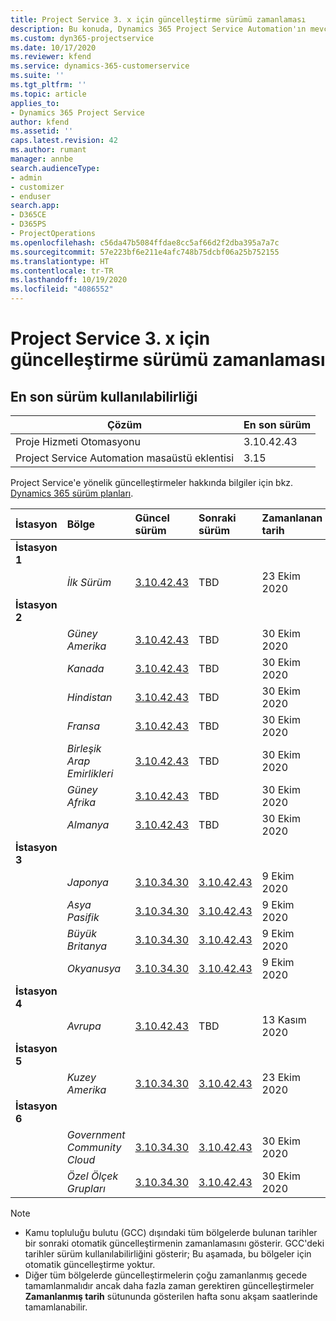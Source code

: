 ```yaml
---
title: Project Service 3. x için güncelleştirme sürümü zamanlaması
description: Bu konuda, Dynamics 365 Project Service Automation'ın mevcut ve sonraki sürümleri hakkında bilgi sağlanmaktadır.
ms.custom: dyn365-projectservice
ms.date: 10/17/2020
ms.reviewer: kfend
ms.service: dynamics-365-customerservice
ms.suite: ''
ms.tgt_pltfrm: ''
ms.topic: article
applies_to:
- Dynamics 365 Project Service
author: kfend
ms.assetid: ''
caps.latest.revision: 42
ms.author: rumant
manager: annbe
search.audienceType:
- admin
- customizer
- enduser
search.app:
- D365CE
- D365PS
- ProjectOperations
ms.openlocfilehash: c56da47b5084ffdae8cc5af66d2f2dba395a7a7c
ms.sourcegitcommit: 57e223bf6e211e4afc748b75dcbf06a25b752155
ms.translationtype: HT
ms.contentlocale: tr-TR
ms.lasthandoff: 10/19/2020
ms.locfileid: "4086552"
---
```

# <a name="update-release-schedule-for-project-service-3x"></a>Project Service 3. x için güncelleştirme sürümü zamanlaması

## <a name="latest-version-availability"></a>En son sürüm kullanılabilirliği

| Çözüm  | En son sürüm |
|-------|----|
| Proje Hizmeti Otomasyonu    |  3.10.42.43  |
| Project Service Automation masaüstü eklentisi                | 3.15          |

Project Service'e yönelik güncelleştirmeler hakkında bilgiler için bkz. [Dynamics 365 sürüm planları](https://docs.microsoft.com/dynamics365/release-plans/). 

| İstasyon  | Bölge | Güncel sürüm | Sonraki sürüm |  Zamanlanan tarih
| :---   | :---   | :---   | :---   |:---   |         
|<strong>İstasyon 1</strong> | |  |  | |
| | <i>İlk Sürüm</i> | [3.10.42.43](whats-new-ur-24.md) | TBD | 23 Ekim 2020
|<strong>İstasyon 2</strong> | |  |  | |
| | <i>Güney Amerika</i> | [3.10.42.43](whats-new-ur-24.md) | TBD | 30 Ekim 2020
| | <i>Kanada</i> | [3.10.42.43](whats-new-ur-24.md) | TBD | 30 Ekim 2020 
| | <i>Hindistan</i> | [3.10.42.43](whats-new-ur-24.md) | TBD | 30 Ekim 2020
| | <i>Fransa</i> | [3.10.42.43](whats-new-ur-24.md) | TBD | 30 Ekim 2020
| | <i>Birleşik Arap Emirlikleri</i> | [3.10.42.43](whats-new-ur-24.md) | TBD | 30 Ekim 2020
| | <i>Güney Afrika</i> | [3.10.42.43](whats-new-ur-24.md) | TBD | 30 Ekim 2020
| | <i>Almanya</i> | [3.10.42.43](whats-new-ur-24.md) | TBD | 30 Ekim 2020
|<strong>İstasyon 3</strong> | |  |  | |
| | <i>Japonya</i> |[3.10.34.30](whats-new-ur-23.md) | [3.10.42.43](whats-new-ur-24.md) | 9 Ekim 2020 
| | <i>Asya Pasifik</i> |[3.10.34.30](whats-new-ur-23.md) | [3.10.42.43](whats-new-ur-24.md) | 9 Ekim 2020
| | <i>Büyük Britanya</i> |[3.10.34.30](whats-new-ur-23.md) | [3.10.42.43](whats-new-ur-24.md) | 9 Ekim 2020
| | <i>Okyanusya</i> |[3.10.34.30](whats-new-ur-23.md) | [3.10.42.43](whats-new-ur-24.md) | 9 Ekim 2020
|<strong>İstasyon 4</strong> | |  |  | |
| | <i>Avrupa</i> |[3.10.42.43](whats-new-ur-24.md) | TBD | 13 Kasım 2020
|<strong>İstasyon 5</strong> | |  |  | |
| | <i>Kuzey Amerika</i> |[3.10.34.30](whats-new-ur-23.md) | [3.10.42.43](whats-new-ur-24.md) | 23 Ekim 2020
|<strong>İstasyon 6</strong> | |  |  | |
| | <i>Government Community Cloud</i> |[3.10.34.30](whats-new-ur-23.md) | [3.10.42.43](whats-new-ur-24.md) | 30 Ekim 2020
| | <i>Özel Ölçek Grupları</i> |[3.10.34.30](whats-new-ur-23.md) | [3.10.42.43](whats-new-ur-24.md) | 30 Ekim 2020

>[!Note]
> - Kamu topluluğu bulutu (GCC) dışındaki tüm bölgelerde bulunan tarihler bir sonraki otomatik güncelleştirmenin zamanlamasını gösterir. GCC'deki tarihler sürüm kullanılabilirliğini gösterir; Bu aşamada, bu bölgeler için otomatik güncelleştirme yoktur.
> - Diğer tüm bölgelerde güncelleştirmelerin çoğu zamanlanmış gecede tamamlanmalıdır ancak daha fazla zaman gerektiren güncelleştirmeler **Zamanlanmış tarih** sütununda gösterilen hafta sonu akşam saatlerinde tamamlanabilir.
